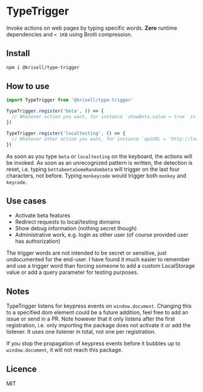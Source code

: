 # TypeTrigger
Invoke actions on web pages by typing specific words. **Zero** runtime dependencies and `< 1KB` using Brotli compression.

## Install
```bash
npm i @krisell/type-trigger
```

## How to use
```js
import TypeTrigger from '@krisell/type-trigger'

TypeTrigger.register('beta', () => {
  // Whatever action you want, for instance `showBeta.value = true` in a Vue app
})

TypeTrigger.register('localtesting', () => {
  // Whatever other action you want, for instance `apiURL = 'http://localhost:5000'`
})
```

As soon as you type `beta` or `localtesting` on the keyboard, the actions will be invoked.
As soon as an unrecognized pattern is written, the detection is reset, i.e. typing `bettabeetaSomeRandombeta` will trigger on the last four characters, not before. Typing `monkeycode` would trigger both `monkey` and `keycode`.

## Use cases
 * Activate beta features
 * Redirect requests to local/testing domains
 * Show debug information (nothing secret though)
 * Administrative work, e.g. login as other user (of course provided user has authorization)

The trigger words are not intended to be secret or sensitive, just undocumented for the end-user. I have found it much easier to remember and use a trigger word than forcing someone to add a custom LocalStorage value or add a query parameter for testing purposes.

## Notes
TypeTrigger listens for keypress events on `window.document`. Changing this to a specified dom element could be a future addition, feel free to add an issue or send in a PR. Note however that it only listens after the first registration, i.e. only importing the package does not activate it or add the listener. It uses one listener in total, not one per registration.

If you stop the propagation of keypress events before it bubbles up to `window.document`, it will not reach this package.

## Licence
MIT
